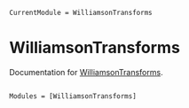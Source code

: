 ```@meta
CurrentModule = WilliamsonTransforms
```

# WilliamsonTransforms

Documentation for [WilliamsonTransforms](https://github.com/lrnv/WilliamsonTransforms.jl).

```@index
```

```@autodocs
Modules = [WilliamsonTransforms]
```
